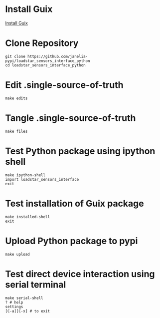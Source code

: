 <!---
This file is generated automatically from .single-source-of-truth.org
File edits may be overwritten!
--->
# Install Guix
[Install Guix](https://guix.gnu.org/manual/en/html_node/Binary-Installation.html)

# Clone Repository

```shell
git clone https://github.com/janelia-pypi/loadstar_sensors_interface_python
cd loadstar_sensors_interface_python
```

# Edit .single-source-of-truth

```shell
make edits
```

# Tangle .single-source-of-truth

```shell
make files
```

# Test Python package using ipython shell

```shell
make ipython-shell
import loadstar_sensors_interface
exit
```

# Test installation of Guix package

```shell
make installed-shell
exit
```

# Upload Python package to pypi

```shell
make upload
```

# Test direct device interaction using serial terminal

```shell
make serial-shell
? # help
settings
[C-a][C-x] # to exit
```
